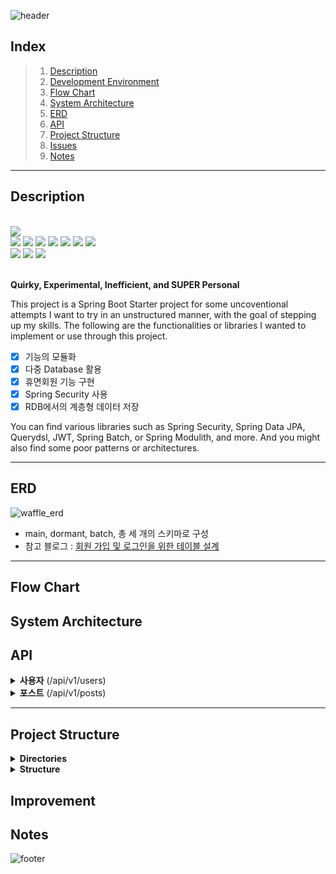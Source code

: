 ![header](https://capsule-render.vercel.app/api?type=rect&color=timeAuto&section=header&text=Urban-Waffle&height=60&fontSize=40)

## Index
> 1. [Description](#Description)
> 2. [Development Environment](#Development-Environment)
> 3. [Flow Chart](#Flow-Chart)
> 4. [System Architecture](#System-Architecture)
> 5. [ERD](#ERD)
> 6. [API](#API)
> 7. [Project Structure](#Project-Structure)
> 8. [Issues](#Issues)
> 9. [Notes](#Notes)



---


## Description

<br />
<div>
  <img src="https://img.shields.io/badge/JAVA-orange?style=flat&logo=JAVA&logoColor=white"> 
</div>
<div>
  <img src="https://img.shields.io/badge/Spring Boot-6DB33F?style=square&logo=Spring Boot&logoColor=white&color=6DB33F">

  <img src="https://img.shields.io/badge/Spring Security-6DB33F?style=square&logo=Spring Security&logoColor=white">
  <img src="https://img.shields.io/badge/JSON Web Tokens-000000?style=square&logo=JSON Web Tokens&logoColor=white">
  <img src="https://img.shields.io/badge/Spring Data JPA-6DB33F?style=square&logo=JPA&logoColor=white">
  <img src="https://img.shields.io/badge/Spring Batch-6DB33F?style=square&logo=JPA&logoColor=white">
  <img src="https://img.shields.io/badge/QueryDSL-0081CC?style=square&logo=QueryDSL&logoColor=white">
  <img src="https://img.shields.io/badge/Gradle-02303A?style=square&logo=Gradle&logoColor=white">
</div>
<div>
  <img src="https://img.shields.io/badge/MySQL-4479A1.svg?style=square&logo=MySQL&logoColor=white">
  <img src="https://img.shields.io/badge/Redis-DC382D?style=square&logo=Redis&logoColor=white">
  <img src="https://img.shields.io/badge/Amazon AWS-232F3E?style=square&logo=Amazon AWS&logoColor=white">
</div>
<br/>


**Quirky, Experimental, Inefficient, and SUPER Personal**


This project is a Spring Boot Starter project for some uncoventional attempts I want to try in an unstructured manner, with the goal of stepping up my skills.
The following are the functionalities or libraries I wanted to implement or use through this project.

+[x] 기능의 모듈화
+[x] 다중 Database 활용 
+[x] 휴면회원 기능 구현
+[x] Spring Security 사용 
+[x] RDB에서의 계층형 데이터 저장

You can find various libraries such as Spring Security, Spring Data JPA, Querydsl, JWT, Spring Batch, or Spring Modulith, and more. And you might also find some poor patterns or architectures.

---

## ERD

![waffle_erd](https://github.com/zincum30/urban-waffle/assets/115124708/4c8e58a4-891b-489a-b196-5af1c4478d46)

- main, dormant, batch, 총 세 개의 스키마로 구성
- 참고 블로그 : [회원 가입 및 로그인을 위한 테이블 설계](https://rastalion.dev/%ed%9a%8c%ec%9b%90-%ea%b0%80%ec%9e%85-%eb%b0%8f-%eb%a1%9c%ea%b7%b8%ec%9d%b8%ec%9d%84-%ec%9c%84%ed%95%9c-%ed%85%8c%ec%9d%b4%eb%b8%94-%ec%84%a4%ea%b3%84/)

---



## Flow Chart


## System Architecture




## API

<details>
<summary><b>사용자</b> (/api/v1/users)</summary>
</details>

<details>
<summary><b>포스트</b> (/api/v1/posts)</summary>
</details>


---

## Project Structure

<details>
<summary><b>Directories</b></summary>
</details>

<details>
<summary><b>Structure</b></summary>
</details>


## Improvement



## Notes






![footer](https://capsule-render.vercel.app/api?type=waving&&color=timeAuto&section=footer)